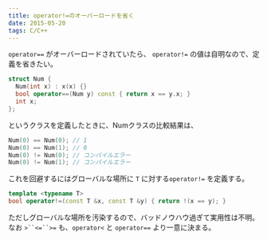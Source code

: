 ```yaml
---
title: operator!=のオーバーロードを省く
date: 2015-05-20
tags: C/C++
---
```


`operator==` がオーバーロードされていたら、 `operator!=` の値は自明なので、定義を省きたい。

```cpp
struct Num {
  Num(int x) : x(x) {}
  bool operator==(Num y) const { return x == y.x; }
  int x;
};
```

というクラスを定義したときに、Numクラスの比較結果は、

```cpp
Num(0) == Num(0); // 1
Num(0) == Num(1); // 0
Num(0) != Num(0); // コンパイルエラー
Num(0) != Num(1); // コンパイルエラー
```

これを回避するにはグローバルな場所に `T` に対する`operator!=` を定義する。

```cpp
template <typename T>
bool operator!=(const T &x, const T &y) { return !(x == y); }
```

ただしグローバルな場所を汚染するので、バッドノウハウ過ぎて実用性は不明。
なお `>``<=``>=` も、`operator<` と `operator==` より一意に決まる。

